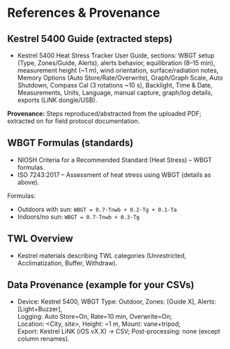 # References & Provenance

## Kestrel 5400 Guide (extracted steps)
- Kestrel 5400 Heat Stress Tracker User Guide, sections: WBGT setup (Type, Zones/Guide, Alerts), alerts behavior, equilibration (8–15 min), measurement height (~1 m), wind orientation, surface/radiation notes, Memory Options (Auto Store/Rate/Overwrite), Graph/Graph Scale, Auto Shutdown, Compass Cal (3 rotations ~10 s), Backlight, Time & Date, Measurements, Units, Language, manual capture, graph/log details, exports (LiNK dongle/USB).

**Provenance:** Steps reproduced/abstracted from the uploaded PDF; extracted on <DATE> for field protocol documentation.

## WBGT Formulas (standards)
- NIOSH Criteria for a Recommended Standard (Heat Stress) – WBGT formulas.
- ISO 7243:2017 – Assessment of heat stress using WBGT (details as above).

Formulas:
- Outdoors with sun: `WBGT = 0.7·Tnwb + 0.2·Tg + 0.1·Ta`
- Indoors/no sun:  `WBGT = 0.7·Tnwb + 0.3·Tg`

## TWL Overview
- Kestrel materials describing TWL categories (Unrestricted, Acclimatization, Buffer, Withdraw).

## Data Provenance (example for your CSVs)
- Device: Kestrel 5400, WBGT Type: Outdoor, Zones: [Guide X], Alerts: [Light+Buzzer],  
  Logging: Auto Store=On, Rate=10 min, Overwrite=On;  
  Location: <City, site>, Height: ~1 m, Mount: vane+tripod;  
  Export: Kestrel LiNK (iOS vX.X) → CSV; Post-processing: none (except column renames).
